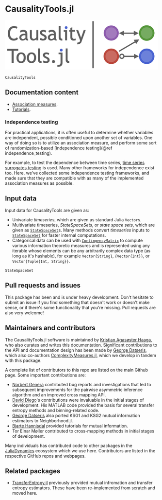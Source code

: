 # CausalityTools.jl

![CausalityTools.jl static logo](assets/logo-large.png)

```@docs
CausalityTools
```
## Documentation content 

- [Association measures](@ref).
- [Tutorials](@ref).

### Independence testing

For practical applications, it is often useful to determine whether variables are independent, possible conditioned upon 
another set of variables. One way of doing so is to utilize an 
association measure, and perform some sort of randomization-based
[independence testing](@ref independence_testing).

For example, to test the dependence between time series, [time series surrogates testing](https://github.com/JuliaDynamics/TimeseriesSurrogates.jl) is used. Many other frameworks for independence exist too. Here, we've collected some independence testing frameworks, and made sure that they are compatible with as many of the implemented association measures as possible.

<!--
## Goals

Causal inference, and quantification of association in general, is fundamental to
most scientific disciplines. There exists a multitude of bivariate and multivariate
association measures in the scientific literature. However, beyond the most basic measures,
most methods aren't readily available for practical use. Most scientific papers don't
provide code, which makes reproducing them difficult or impossible, without
investing significant time and resources into deciphering and understanding the original
papers to the point where an implementation is possible. To make reliable inferences,
proper independence tests are also crucial.

Our main goal with this package is to provide an easily extendible library of
association measures, a as-complete-as-possible set of their estimators.
We also want to lower the entry-point to the field of association
quantification, independence testing and causal inference, by providing well-documented
implementations of literature methods with runnable code examples.
We also provide an extendible API for bi- or multivariate information measures 
(which we here pragmatically define as measures that are functionals of probability 
mass functions or probability densitites).

The core function for quantifying associations is [`independence`](@ref),
which performs either a parametric or nonparametric (conditional)
[`IndependenceTest`](@ref) using some form of
[association measure](@ref association_measure). These tests, in turn, can be
used with some [`GraphAlgorithm`](@ref) and [`infer_graph`](@ref) to infer causal graphs.
-->
## Input data

Input data for CausalityTools are given as:

- Univariate *timeseries*, which are given as standard Julia `Vector`s.
- Multivariate timeseries, *StateSpaceSets*, or *state space sets*, which are given as
    [`StateSpaceSet`](@ref)s. Many methods convert *timeseries* inputs to [`StateSpaceSet`](@ref)
    for faster internal computations.
- Categorical data can be used with [`ContingencyMatrix`](@ref) to compute various
    information theoretic measures and is represented using any iterable whose elements
    can be any arbitrarily complex data type (as long as it's hashable), for example
    `Vector{String}`, `{Vector{Int}}`, or `Vector{Tuple{Int, String}}`.

```@docs
StateSpaceSet
```

## Pull requests and issues

This package has been and is under heavy development. Don't hesitate to submit an
issue if you find something that doesn't work or doesn't make sense, or if there's
some functionality that you're missing.
Pull requests are also very welcome!

## Maintainers and contributors

The CausalityTools.jl software is maintained by
[Kristian Agasøster Haaga](https://github.com/kahaaga), who also curates and writes this
documentation. Significant contributions to the API and documentation design has been
made by [George Datseris](https://github.com/Datseris), which also co-authors
[ComplexityMeasures.jl](https://github.com/JuliaDynamics/ComplexityMeasures.jl), which
we develop in tandem with this package.

A complete list of contributors to this repo are listed on the main Github page. Some
important contributions are:

- [Norbert Genera](https://github.com/norbertgerena) contributed bug reports and
    investigations that led to subsequent improvements for the pairwise asymmetric
    inference algorithm and an improved cross mapping API.
- [David Diego](https://www.researchgate.net/profile/David-Diego)'s contributions were
    invaluable in the initial stages of development. His MATLAB code provided the basis
    for several transfer entropy methods and binning-related code.
- [George Datseris](https://github.com/Datseris) also ported KSG1 and KSG2 mutual
    information estimators to Neighborhood.jl.
- [Bjarte Hannisdal](https://github.com/bhannis) provided tutorials for mutual information.
- Tor Einar Møller contributed to cross-mapping methods in initial stages of development.

Many individuals has contributed code to other packages
in the [JuliaDynamics](https://juliadynamics.github.io/JuliaDynamics/) ecosystem which
we use here. Contributors are listed in the respective GitHub repos and webpages.

## Related packages

- [TransferEntropy.jl](https://github.com/JuliaDynamics/TransferEntropy.jl) previously
    provided mutual infromation and transfer entropy estimators. These have been
    re-implemented from scratch and moved here.
